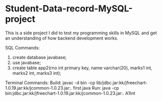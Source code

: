 # Student-Data-record-MySQL-project
This is a side project I did to test my programming skills in MySQL and get an understanding of how backend development works.

SQL Commands:
1. create database javabase;
2. use javabase;
3. create table app2(rno int primary key, name varchar(20), marks1 int, marks2 int, marks3 int);

Terminal Commands: 
Build: javac -d bin -cp lib/jdbc.jar:kk/jfreechart-1.0.19.jar:kk/jcommon-1.0.23.jar:. first.java
Run: java -cp bin:jdbc.jar:kk/jfreechart-1.0.19.jar:kk/jcommon-1.0.23.jar:. A1Int
